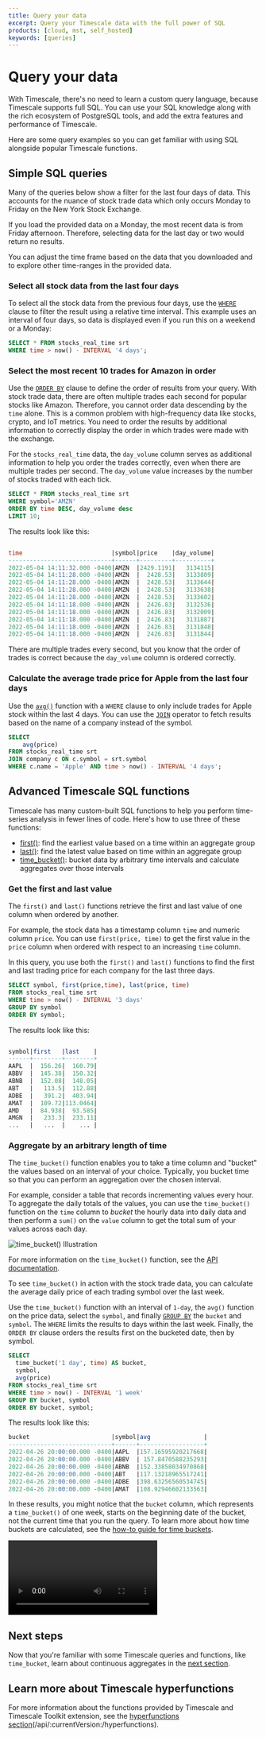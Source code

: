 ```yaml
---
title: Query your data
excerpt: Query your Timescale data with the full power of SQL
products: [cloud, mst, self_hosted]
keywords: [queries]
---
```


# Query your data

With Timescale, there's no need to learn a custom query language, because
Timescale supports full SQL. You can use your SQL knowledge along with the
rich ecosystem of PostgreSQL tools, and add the extra features and performance of
Timescale.

Here are some query examples so you can get familiar with using SQL alongside
popular Timescale functions.

## Simple SQL queries

Many of the queries below show a filter for the last four days of data. This
accounts for the nuance of stock trade data which only occurs Monday to Friday
on the New York Stock Exchange.

If you load the provided data on a Monday, the most recent data is from Friday
afternoon. Therefore, selecting data for the last day or two would return no
results.

You can adjust the time frame based on the data that you downloaded and to
explore other time-ranges in the provided data.

### Select all stock data from the last four days

To select all the stock data from the previous four days, use the
[`WHERE`][clause-expressions]
clause to filter the result using a relative time interval. This example uses an
interval of four days, so data is displayed even if you run this on a weekend or
a Monday:

```sql
SELECT * FROM stocks_real_time srt
WHERE time > now() - INTERVAL '4 days';
```

### Select the most recent 10 trades for Amazon in order

Use the [`ORDER BY`][order-by] clause to define the order of results from your
query. With stock trade data, there are often multiple trades each second for
popular stocks like Amazon. Therefore, you cannot order data descending by the
`time` alone. This is a common problem with high-frequency data like stocks,
crypto, and IoT metrics. You need to order the results by additional information
to correctly display the order in which trades were made with the exchange.

For the `stocks_real_time` data, the `day_volume` column serves as additional
information to help you order the trades correctly, even when there are multiple
trades per second. The `day_volume` value increases by the number of stocks
traded with each tick.

```sql
SELECT * FROM stocks_real_time srt
WHERE symbol='AMZN'
ORDER BY time DESC, day_volume desc
LIMIT 10;
```

The results look like this:

```sql

time                         |symbol|price    |day_volume|
-----------------------------+------+---------+----------+
2022-05-04 14:11:32.000 -0400|AMZN  |2429.1191|   3134115|
2022-05-04 14:11:28.000 -0400|AMZN  |  2428.53|   3133809|
2022-05-04 14:11:28.000 -0400|AMZN  |  2428.53|   3133644|
2022-05-04 14:11:28.000 -0400|AMZN  |  2428.53|   3133638|
2022-05-04 14:11:28.000 -0400|AMZN  |  2428.53|   3133602|
2022-05-04 14:11:18.000 -0400|AMZN  |  2426.83|   3132536|
2022-05-04 14:11:18.000 -0400|AMZN  |  2426.83|   3132009|
2022-05-04 14:11:18.000 -0400|AMZN  |  2426.83|   3131887|
2022-05-04 14:11:18.000 -0400|AMZN  |  2426.83|   3131848|
2022-05-04 14:11:18.000 -0400|AMZN  |  2426.83|   3131844|
```

There are multiple trades every second, but you know that the order of trades is
correct because the `day_volume` column is ordered correctly.

### Calculate the average trade price for Apple from the last four days

   Use the [`avg()`][average] function with a `WHERE` clause
   to only include trades for Apple stock within the last 4 days.
   You can use the [`JOIN`][join] operator to fetch results based on the name of
   a company instead of the symbol.

   ```sql
   SELECT
       avg(price)
   FROM stocks_real_time srt
   JOIN company c ON c.symbol = srt.symbol
   WHERE c.name = 'Apple' AND time > now() - INTERVAL '4 days';
   ```

## Advanced Timescale SQL functions

Timescale has many custom-built SQL functions to help you perform time-series
analysis in fewer lines of code. Here's how to use three of these functions:

*   [first()][first]: find the earliest value based on a time within an aggregate group
*   [last()][last]: find the latest value based on time within an aggregate group
*   [time_bucket()][time-bucket]: bucket data by arbitrary time intervals and calculate
     aggregates over those intervals

### Get the first and last value

The `first()` and `last()` functions retrieve the first and last value of one
column when ordered by another.

For example, the stock data has a timestamp column `time` and numeric column
`price`. You can use `first(price, time)` to get the first value in the `price`
column when ordered with respect to an increasing `time` column.

In this query, you use both the `first()` and `last()` functions to find the
first and last trading price for each company for the last three days.

```sql
SELECT symbol, first(price,time), last(price, time)
FROM stocks_real_time srt
WHERE time > now() - INTERVAL '3 days'
GROUP BY symbol
ORDER BY symbol;
```

The results look like this:

```sql

symbol|first   |last    |
------+--------+--------+
AAPL  |  156.26|  160.79|
ABBV  |  145.38|  150.32|
ABNB  |  152.08|  148.05|
ABT   |   113.5|  112.88|
ADBE  |   391.2|  403.94|
AMAT  |  109.72|113.0464|
AMD   |  84.938|  93.585|
AMGN  |   233.3|  233.11|
...   |   ...  |    ... |
```

### Aggregate by an arbitrary length of time

The `time_bucket()` function enables you to take a time column and "bucket" the
values based on an interval of your choice. Typically, you bucket time so that
you can perform an aggregation over the chosen interval.

For example, consider a table that records incrementing values every hour. To
aggregate the daily totals of the values, you can use the `time_bucket()`
function on the `time` column to _bucket_ the hourly data into daily data and
then perform a `sum()` on the `value` column to get the total sum of your values
across each day.

<img class="main-content__illustration"
src="https://s3.amazonaws.com/assets.timescale.com/docs/images/getting-started/time-bucket.jpg"
alt="time_bucket() Illustration"/>

For more information on the `time_bucket()` function, see the
[API documentation][time-bucket].

To see `time_bucket()` in action with the stock trade data, you can calculate
the average daily price of each trading symbol over the last week.

Use the `time_bucket()` function with an interval of `1-day`, the `avg()`
function on the price data, select the `symbol`, and finally [`GROUP BY`][clause-expressions]
the `bucket` and `symbol`. The `WHERE` limits the results to days within the
last week. Finally, the `ORDER BY` clause orders the results first on the
bucketed date, then by symbol.

```sql
SELECT
  time_bucket('1 day', time) AS bucket,
  symbol,
  avg(price)
FROM stocks_real_time srt
WHERE time > now() - INTERVAL '1 week'
GROUP BY bucket, symbol
ORDER BY bucket, symbol;
```

The results look like this:

```sql
bucket                       |symbol|avg               |
-----------------------------+------+------------------+
2022-04-26 20:00:00.000 -0400|AAPL  |157.16595920217668|
2022-04-26 20:00:00.000 -0400|ABBV  | 157.8470588235293|
2022-04-26 20:00:00.000 -0400|ABNB  |152.33858034970868|
2022-04-26 20:00:00.000 -0400|ABT   |117.13218965517241|
2022-04-26 20:00:00.000 -0400|ADBE  |398.63256560534745|
2022-04-26 20:00:00.000 -0400|AMAT  |108.92946602133563|
```

In these results, you might notice that the `bucket` column, which represents
a `time_bucket()` of one week, starts on the beginning date of the bucket, not
the current time that you run the query. To learn more about how time buckets
are calculated, see the [how-to guide for time buckets][time-bucket-how-to].

<Video url="https://www.youtube.com/embed/WFg0B1Bihtg"></Video>

## Next steps

Now that you're familiar with some Timescale queries and functions, like
`time_bucket`, learn about continuous aggregates in the
[next section][create-cagg].

## Learn more about Timescale hyperfunctions

For more information about the functions provided by Timescale and Timescale
Toolkit extension, see the
[hyperfunctions section][hyperfunctions](/api/:currentVersion:/hyperfunctions).

[average]: https://www.postgresql.org/docs/14/functions-aggregate.html
[clause-expressions]: https://www.postgresql.org/docs/14/queries-table-expressions.html
[create-cagg]: /getting-started/:currentVersion:/create-cagg/
[date-trunc]: https://www.postgresql.org/docs/current/functions-datetime.html
[filter]: https://www.postgresql.org/docs/14/sql-expressions.html#SYNTAX-AGGREGATES
[first]: /api/:currentVersion:/hyperfunctions/first
[join]: https://www.postgresql.org/docs/current/tutorial-join.html
[last]: /api/:currentVersion:/hyperfunctions/last
[order-by]: https://www.postgresql.org/docs/current/queries-order.html
[select-keywords]: https://www.postgresql.org/docs/14/sql-select.html
[time-bucket-how-to]: /use-timescale/:currentVersion:/time-buckets/
[time-bucket]: /api/:currentVersion:/hyperfunctions/time_bucket
[hyperfunctions]: /use-timescale/:currentVersion:/hyperfunctions/
